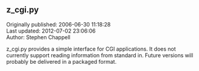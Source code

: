 ## z_cgi.py  
Originally published: 2006-06-30 11:18:28  
Last updated: 2012-07-02 23:06:06  
Author: Stephen Chappell  
  
z_cgi.py provides a simple interface for CGI applications.
It does not currently support reading information from standard in.
Future versions will probably be delivered in a packaged format.